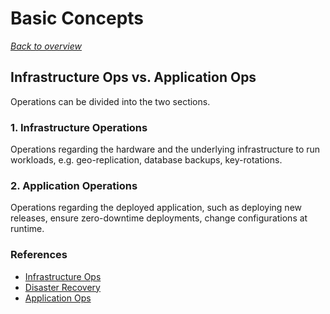 # Basic Concepts

[_Back to overview_](README.md)

## Infrastructure Ops vs. Application Ops

Operations can be divided into the two sections.

### 1. Infrastructure Operations

Operations regarding the hardware and the underlying infrastructure to run workloads, e.g. geo-replication, database backups, key-rotations.

### 2. Application Operations

Operations regarding the deployed application, such as deploying new releases, ensure zero-downtime deployments, change configurations at runtime.

### References

- [Infrastructure Ops](01-infrastructure-ops.md)
- [Disaster Recovery](02-disaster-recovery.md)
- [Application Ops](03-application-ops.md)
